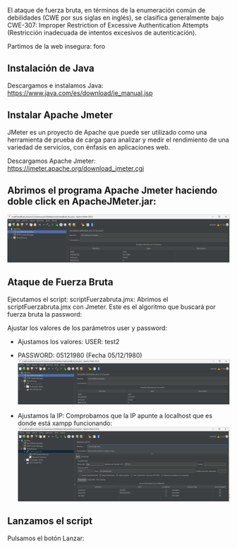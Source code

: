 El ataque de fuerza bruta, en términos de la enumeración común de debilidades (CWE por sus siglas en inglés), se clasifica generalmente bajo CWE-307: Improper Restriction of Excessive Authentication Attempts (Restricción inadecuada de intentos excesivos de autenticación).


Partimos de la web insegura: foro

## Instalación de Java
Descargamos e instalamos Java: https://www.java.com/es/download/ie_manual.jsp


## Instalar Apache Jmeter
JMeter es un proyecto de Apache que puede ser utilizado como una herramienta de prueba de carga para analizar y medir el rendimiento de una variedad de servicios, con énfasis en aplicaciones web.

Descargamos Apache Jmeter: https://jmeter.apache.org/download_jmeter.cgi


## Abrimos el programa Apache Jmeter haciendo doble click en ApacheJMeter.jar:
![](capturas/brute-force-attack-lab1.png)


## Ataque de Fuerza Bruta
Ejecutamos el script:  scriptFuerzabruta.jmx: Abrimos el  scriptFuerzabruta.jmx con Jmeter. Este es el algoritmo que buscará por fuerza bruta la password:

Ajustar los valores de los parámetros user y password:
- Ajustamos los valores: USER: test2
- PASSWORD: 05121980 (Fecha 05/12/1980)
  ![](capturas/brute-force-attack-lab1-2.png)

- Ajustamos la IP: Comprobamos que la IP apunte a localhost que es donde está xampp funcionando:
![](capturas/brute-force-attack-lab1-3.png)


## Lanzamos el script
Pulsamos el botón Lanzar:
